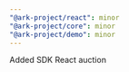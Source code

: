 ```yaml
---
"@ark-project/react": minor
"@ark-project/core": minor
"@ark-project/demo": minor
---
```


Added SDK React auction
